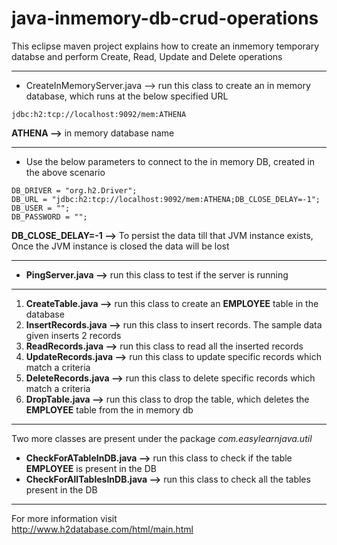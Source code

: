 # java-inmemory-db-crud-operations

This eclipse maven project explains how to create an inmemory temporary databse and perform Create, Read, Update and Delete operations 
***

* CreateInMemoryServer.java --> run this class to create an in memory database, which runs at the below specified URL 
```
jdbc:h2:tcp://localhost:9092/mem:ATHENA
```
<b>ATHENA --></b> in memory database name
***

* Use the below parameters to connect to the in memory DB, created in the above scenario
```
DB_DRIVER = "org.h2.Driver";
DB_URL = "jdbc:h2:tcp://localhost:9092/mem:ATHENA;DB_CLOSE_DELAY=-1";
DB_USER = "";
DB_PASSWORD = "";
```
<b>DB_CLOSE_DELAY=-1 --></b> To persist the data till that JVM instance exists, Once the JVM instance is closed the data will be lost
***

* <b>PingServer.java --></b> run this class to test if the server is running 
 
***

1. <b>CreateTable.java --></b> run this class to create an <b>EMPLOYEE</b> table in the database
2. <b>InsertRecords.java --></b> run this class to insert records. The sample data given inserts 2 records
3. <b>ReadRecords.java --></b> run this class to read all the inserted records
4. <b>UpdateRecords.java --></b> run this class to update specific records which match a criteria
5. <b>DeleteRecords.java --></b> run this class to delete specific records which match a criteria
6. <b>DropTable.java --></b> run this class to drop the table, which deletes the <b>EMPLOYEE</b> table from the in memory db
 
***

Two more classes are present under the package <i>com.easylearnjava.util</i>
* <b>CheckForATableInDB.java --></b> run this class to check if the table <b>EMPLOYEE</b> is present in the DB
* <b>CheckForAllTablesInDB.java --></b> run this class to check all the tables present in the DB
 
***
For more information visit     
<http://www.h2database.com/html/main.html>

